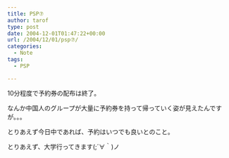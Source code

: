```yaml
---
title: PSP⑦
author: tarof
type: post
date: 2004-12-01T01:47:22+00:00
url: /2004/12/01/psp⑦/
categories:
  - Note
tags:
  - PSP

---
```

10分程度で予約券の配布は終了。
  
なんか中国人のグループが大量に予約券を持って帰っていく姿が見えたんですが。。。

とりあえず今日中であれば、予約はいつでも良いとのこと。

とりあえず、大学行ってきます(;´∀｀)ノ